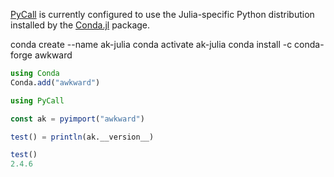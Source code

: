 [PyCall](https://github.com/JuliaPy/PyCall.jl) is currently configured to use the Julia-specific Python distribution
installed by the [Conda.jl](https://github.com/JuliaPy/Conda.jl) package.

  conda create --name ak-julia
  conda activate ak-julia
  conda install -c conda-forge awkward

```julia
using Conda
Conda.add("awkward")
```

```julia
using PyCall

const ak = pyimport("awkward")

test() = println(ak.__version__)

test()
2.4.6
```
